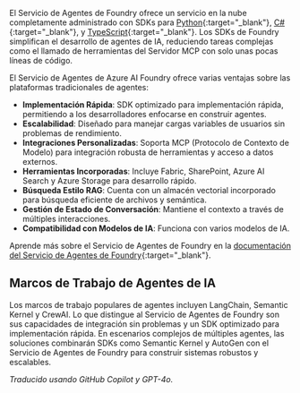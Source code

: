 El Servicio de Agentes de Foundry ofrece un servicio en la nube completamente administrado con SDKs para [Python](https://learn.microsoft.com/azure/ai-services/agents/quickstart?pivots=programming-language-python-azure){:target="_blank"}, [C#](https://learn.microsoft.com/azure/ai-services/agents/quickstart?pivots=programming-language-csharp){:target="_blank"}, y [TypeScript](https://learn.microsoft.com/azure/ai-foundry/agents/quickstart?pivots=programming-language-typescript){:target="_blank"}. Los SDKs de Foundry simplifican el desarrollo de agentes de IA, reduciendo tareas complejas como el llamado de herramientas del Servidor MCP con solo unas pocas líneas de código.

El Servicio de Agentes de Azure AI Foundry ofrece varias ventajas sobre las plataformas tradicionales de agentes:

- **Implementación Rápida**: SDK optimizado para implementación rápida, permitiendo a los desarrolladores enfocarse en construir agentes.
- **Escalabilidad**: Diseñado para manejar cargas variables de usuarios sin problemas de rendimiento.
- **Integraciones Personalizadas**: Soporta MCP (Protocolo de Contexto de Modelo) para integración robusta de herramientas y acceso a datos externos.
- **Herramientas Incorporadas**: Incluye Fabric, SharePoint, Azure AI Search y Azure Storage para desarrollo rápido.
- **Búsqueda Estilo RAG**: Cuenta con un almacén vectorial incorporado para búsqueda eficiente de archivos y semántica.
- **Gestión de Estado de Conversación**: Mantiene el contexto a través de múltiples interacciones.
- **Compatibilidad con Modelos de IA**: Funciona con varios modelos de IA.

Aprende más sobre el Servicio de Agentes de Foundry en la [documentación del Servicio de Agentes de Foundry](https://learn.microsoft.com/azure/ai-services/agents/overview){:target="_blank"}.

## Marcos de Trabajo de Agentes de IA

Los marcos de trabajo populares de agentes incluyen LangChain, Semantic Kernel y CrewAI. Lo que distingue al Servicio de Agentes de Foundry son sus capacidades de integración sin problemas y un SDK optimizado para implementación rápida. En escenarios complejos de múltiples agentes, las soluciones combinarán SDKs como Semantic Kernel y AutoGen con el Servicio de Agentes de Foundry para construir sistemas robustos y escalables.

*Traducido usando GitHub Copilot y GPT-4o.*
